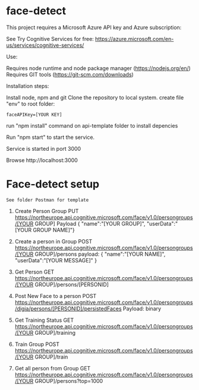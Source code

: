 # face-detect

This project requires a Microsoft Azure API key and Azure subscription:

See Try Cognitive Services for free:
https://azure.microsoft.com/en-us/services/cognitive-services/

Use:

Requires node runtime and node package manager (https://nodejs.org/en/) Requires GIT tools (https://git-scm.com/downloads)

Installation steps:

Install node, npm and git
Clone the repository to local system.
create file "env" to root folder:

```
faceAPIKey=[YOUR KEY]
```

run "npm install" command on api-template folder to install depencies

Run "npm start" to start the service.

Service is started in port 3000

Browse http://localhost:3000


# Face-detect setup
```
See folder Postman for template
```

1. Create Person Group
    PUT https://northeurope.api.cognitive.microsoft.com/face/v1.0/persongroups/[YOUR GROUP]
    Payload {  "name":"[YOUR GROUP]",    "userData":"[YOUR GROUP NAME]"}


2. Create a person in Group
    POST https://northeurope.api.cognitive.microsoft.com/face/v1.0/persongroups/[YOUR GROUP]/persons
  	payload: {   "name":"[YOUR NAME]", "userData":"[YOUR MESSAGE]" }

3.	Get Person
    GET https://northeurope.api.cognitive.microsoft.com/face/v1.0/persongroups/[YOUR GROUP]/persons/[PERSONID]

4. Post New Face to a person
    POST https://northeurope.api.cognitive.microsoft.com/face/v1.0/persongroups/digia/persons/[PERSONID]/persistedFaces
    Payload: binary

5. Get Training Status
    GET https://northeurope.api.cognitive.microsoft.com/face/v1.0/persongroups/[YOUR GROUP]/training
    
6. Train Group
    POST https://northeurope.api.cognitive.microsoft.com/face/v1.0/persongroups/[YOUR GROUP]/train

7. Get all person from Group
    GET https://northeurope.api.cognitive.microsoft.com/face/v1.0/persongroups/[YOUR GROUP]/persons?top=1000


